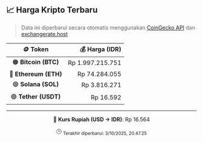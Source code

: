 

<!-- HARGA_KRIPTO -->
## 📈 Harga Kripto Terbaru

> Data ini diperbarui secara otomatis menggunakan [CoinGecko API](https://www.coingecko.com/) dan [exchangerate.host](https://exchangerate.host/)

<div align="center">

| 🪙 Token | 💰 Harga (IDR) |
|:------:|---------------:|
| 🟠 **Bitcoin (BTC)**   | Rp 1.997.215.751 |
| 🔵 **Ethereum (ETH)**  | Rp 74.284.055 |
| 🟣 **Solana (SOL)**    | Rp 3.816.271 |
| 🟢 **Tether (USDT)**   | Rp 16.592 |

---

💱 **Kurs Rupiah (USD → IDR)**: Rp 16.564

🕒 <sub>Terakhir diperbarui: 3/10/2025, 20.47.25</sub>

</div>
<!-- /HARGA_KRIPTO -->